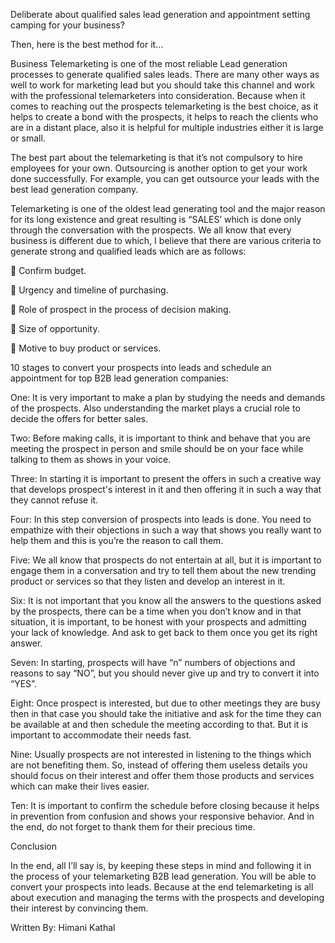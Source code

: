 Deliberate about qualified sales lead generation and appointment setting camping for your business?

Then, here is the best method for it…

Business Telemarketing is one of the most reliable Lead generation processes to generate qualified sales leads. There are many other ways as well to work for marketing lead but you should take this channel and work with the professional telemarketers into consideration. Because when it comes to reaching out the prospects telemarketing is the best choice, as it helps to create a bond with the prospects, it helps to reach the clients who are in a distant place, also it is helpful for multiple industries either it is large or small.

The best part about the telemarketing is that it’s not compulsory to hire employees for your own. Outsourcing is another option to get your work done successfully. For example, you can get outsource your leads with the best lead generation company. 

Telemarketing is one of the oldest lead generating tool and the major reason for its long existence and great resulting is “SALES’ which is done only through the conversation with the prospects. We all know that every business is different due to which, I believe that there are various criteria to generate strong and qualified leads which are as follows:

	Confirm budget.

	Urgency and timeline of purchasing.

	Role of prospect in the process of decision making.

	Size of opportunity.

	Motive to buy product or services. 

10 stages to convert your prospects into leads and schedule an appointment for top B2B lead generation companies:

One: It is very important to make a plan by studying the needs and demands of the prospects. Also understanding the market plays a crucial role to decide the offers for better sales.

Two: Before making calls, it is important to think and behave that you are meeting the prospect in person and smile should be on your face while talking to them as shows in your voice. 

Three: In starting it is important to present the offers in such a creative way that develops prospect's interest in it and then offering it in such a way that they cannot refuse it. 

Four: In this step conversion of prospects into leads is done. You need to empathize with their objections in such a way that shows you really want to help them and this is you’re the reason to call them.

Five: We all know that prospects do not entertain at all, but it is important to engage them in a conversation and try to tell them about the new trending product or services so that they listen and develop an interest in it. 

Six: It is not important that you know all the answers to the questions asked by the prospects, there can be a time when you don’t know and in that situation, it is important, to be honest with your prospects and admitting your lack of knowledge. And ask to get back to them once you get its right answer.

Seven: In starting, prospects will have “n” numbers of objections and reasons to say “NO”, but you should never give up and try to convert it into “YES”.

Eight: Once prospect is interested, but due to other meetings they are busy then in that case you should take the initiative and ask for the time they can be available at and then schedule the meeting according to that. But it is important to accommodate their needs fast.

Nine: Usually prospects are not interested in listening to the things which are not benefiting them. So, instead of offering them useless details you should focus on their interest and offer them those products and services which can make their lives easier.

Ten:  It is important to confirm the schedule before closing because it helps in prevention from confusion and shows your responsive behavior. And in the end, do not forget to thank them for their precious time. 

Conclusion

In the end, all I’ll say is, by keeping these steps in mind and following it in the process of your telemarketing B2B lead generation. You will be able to convert your prospects into leads. Because at the end telemarketing is all about execution and managing the terms with the prospects and developing their interest by convincing them. 

Written By:
Himani Kathal
